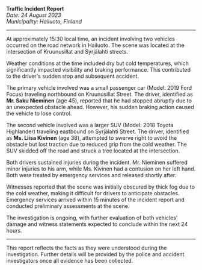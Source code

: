 

**Traffic Incident Report**  
*Date: 24 August 2023*  
*Municipality: Hailuoto, Finland*

---

At approximately 15:30 local time, an incident involving two vehicles occurred on the road network in Hailuoto. The scene was located at the intersection of Kruunusillat and Syrjälahti streets.

Weather conditions at the time included dry but cold temperatures, which significantly impacted visibility and braking performance. This contributed to the driver's sudden stop and subsequent accident.

The primary vehicle involved was a small passenger car (Model: 2019 Ford Focus) traveling northbound on Kruunusillat Street. The driver, identified as **Mr. Saku Nieminen** (age 45), reported that he had stopped abruptly due to an unexpected obstacle ahead. However, his sudden braking action caused the vehicle to lose control.

The second vehicle involved was a larger SUV (Model: 2018 Toyota Highlander) traveling eastbound on Syrjälahti Street. The driver, identified as **Ms. Liisa Kivinen** (age 38), attempted to swerve right to avoid the obstacle but lost traction due to reduced grip from the cold weather. The SUV skidded off the road and struck a tree located at the intersection.

Both drivers sustained injuries during the incident. Mr. Nieminen suffered minor injuries to his arm, while Ms. Kivinen had a contusion on her left hand. Both were treated by emergency services and released shortly after.

Witnesses reported that the scene was initially obscured by thick fog due to the cold weather, making it difficult for drivers to anticipate obstacles. Emergency services arrived within 15 minutes of the incident report and conducted preliminary assessments at the scene.

The investigation is ongoing, with further evaluation of both vehicles' damage and witness statements expected to conclude within the next 24 hours.

---

This report reflects the facts as they were understood during the investigation. Further details will be provided by the police and accident investigators once all evidence has been collected.